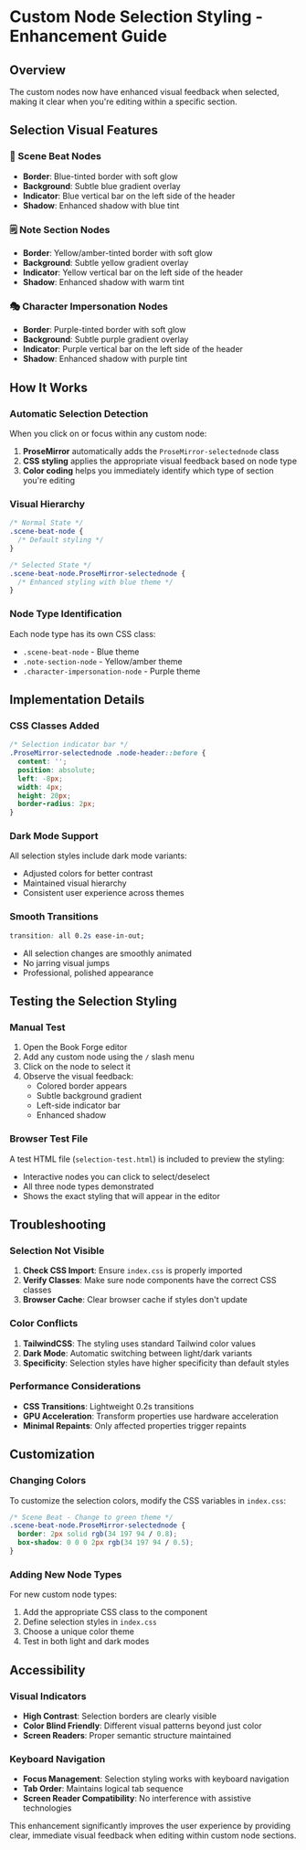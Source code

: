 # Custom Node Selection Styling - Enhancement Guide

## Overview
The custom nodes now have enhanced visual feedback when selected, making it clear when you're editing within a specific section.

## Selection Visual Features

### 🔗 Scene Beat Nodes
- **Border**: Blue-tinted border with soft glow
- **Background**: Subtle blue gradient overlay
- **Indicator**: Blue vertical bar on the left side of the header
- **Shadow**: Enhanced shadow with blue tint

### 🗒️ Note Section Nodes  
- **Border**: Yellow/amber-tinted border with soft glow
- **Background**: Subtle yellow gradient overlay
- **Indicator**: Yellow vertical bar on the left side of the header
- **Shadow**: Enhanced shadow with warm tint

### 🎭 Character Impersonation Nodes
- **Border**: Purple-tinted border with soft glow
- **Background**: Subtle purple gradient overlay
- **Indicator**: Purple vertical bar on the left side of the header
- **Shadow**: Enhanced shadow with purple tint

## How It Works

### Automatic Selection Detection
When you click on or focus within any custom node:
1. **ProseMirror** automatically adds the `ProseMirror-selectednode` class
2. **CSS styling** applies the appropriate visual feedback based on node type
3. **Color coding** helps you immediately identify which type of section you're editing

### Visual Hierarchy
```css
/* Normal State */
.scene-beat-node {
  /* Default styling */
}

/* Selected State */
.scene-beat-node.ProseMirror-selectednode {
  /* Enhanced styling with blue theme */
}
```

### Node Type Identification
Each node type has its own CSS class:
- `.scene-beat-node` - Blue theme
- `.note-section-node` - Yellow/amber theme  
- `.character-impersonation-node` - Purple theme

## Implementation Details

### CSS Classes Added
```css
/* Selection indicator bar */
.ProseMirror-selectednode .node-header::before {
  content: '';
  position: absolute;
  left: -8px;
  width: 4px;
  height: 20px;
  border-radius: 2px;
}
```

### Dark Mode Support
All selection styles include dark mode variants:
- Adjusted colors for better contrast
- Maintained visual hierarchy
- Consistent user experience across themes

### Smooth Transitions
```css
transition: all 0.2s ease-in-out;
```
- All selection changes are smoothly animated
- No jarring visual jumps
- Professional, polished appearance

## Testing the Selection Styling

### Manual Test
1. Open the Book Forge editor
2. Add any custom node using the `/` slash menu
3. Click on the node to select it
4. Observe the visual feedback:
   - Colored border appears
   - Subtle background gradient
   - Left-side indicator bar
   - Enhanced shadow

### Browser Test File
A test HTML file (`selection-test.html`) is included to preview the styling:
- Interactive nodes you can click to select/deselect
- All three node types demonstrated
- Shows the exact styling that will appear in the editor

## Troubleshooting

### Selection Not Visible
1. **Check CSS Import**: Ensure `index.css` is properly imported
2. **Verify Classes**: Make sure node components have the correct CSS classes
3. **Browser Cache**: Clear browser cache if styles don't update

### Color Conflicts
1. **TailwindCSS**: The styling uses standard Tailwind color values
2. **Dark Mode**: Automatic switching between light/dark variants
3. **Specificity**: Selection styles have higher specificity than default styles

### Performance Considerations
- **CSS Transitions**: Lightweight 0.2s transitions
- **GPU Acceleration**: Transform properties use hardware acceleration
- **Minimal Repaints**: Only affected properties trigger repaints

## Customization

### Changing Colors
To customize the selection colors, modify the CSS variables in `index.css`:

```css
/* Scene Beat - Change to green theme */
.scene-beat-node.ProseMirror-selectednode {
  border: 2px solid rgb(34 197 94 / 0.8);
  box-shadow: 0 0 0 2px rgb(34 197 94 / 0.5);
}
```

### Adding New Node Types
For new custom node types:
1. Add the appropriate CSS class to the component
2. Define selection styles in `index.css`
3. Choose a unique color theme
4. Test in both light and dark modes

## Accessibility

### Visual Indicators
- **High Contrast**: Selection borders are clearly visible
- **Color Blind Friendly**: Different visual patterns beyond just color
- **Screen Readers**: Proper semantic structure maintained

### Keyboard Navigation
- **Focus Management**: Selection styling works with keyboard navigation
- **Tab Order**: Maintains logical tab sequence
- **Screen Reader Compatibility**: No interference with assistive technologies

This enhancement significantly improves the user experience by providing clear, immediate visual feedback when editing within custom node sections.
